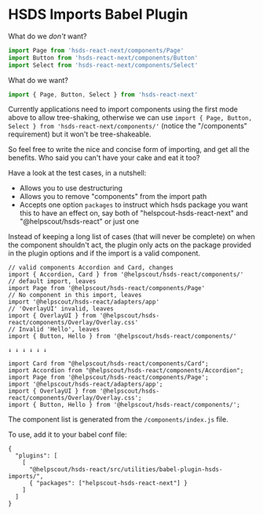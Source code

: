 # HSDS Imports Babel Plugin

What do we _don't_ want?

```js
import Page from 'hsds-react-next/components/Page'
import Button from 'hsds-react-next/components/Button'
import Select from 'hsds-react-next/components/Select'
```

What do we want?

```js
import { Page, Button, Select } from 'hsds-react-next'
```

Currently applications need to import components using the first mode above to allow tree-shaking, otherwise we can use `import { Page, Button, Select } from 'hsds-react-next/components/'` (notice the "/components" requirement) but it won't be tree-shakeable.

So feel free to write the nice and concise form of importing, and get all the benefits. Who said you can't have your cake and eat it too?

Have a look at the test cases, in a nutshell:

- Allows you to use destructuring
- Allows you to remove "components" from the import path
- Accepts one option `packages` to instruct which hsds package you want this to have an effect on, say both of "helspcout-hsds-react-next" and "@helpscout/hsds-react" or just one

Instead of keeping a long list of cases (that will never be complete) on when the component shouldn't act, the plugin only acts on the package provided in the plugin options and if the import is a valid component.

```
// valid components Accordion and Card, changes
import { Accordion, Card } from '@helpscout/hsds-react/components/'
// default import, leaves
import Page from '@helpscout/hsds-react/components/Page'
// No component in this import, leaves
import '@helpscout/hsds-react/adapters/app'
// 'OverlayUI' invalid, leaves
import { OverlayUI } from '@helpscout/hsds-react/components/Overlay/Overlay.css'
// Invalid 'Hello', leaves
import { Button, Hello } from '@helpscout/hsds-react/components/'

↓ ↓ ↓ ↓ ↓ ↓

import Card from "@helpscout/hsds-react/components/Card";
import Accordion from "@helpscout/hsds-react/components/Accordion";
import Page from '@helpscout/hsds-react/components/Page';
import '@helpscout/hsds-react/adapters/app';
import { OverlayUI } from '@helpscout/hsds-react/components/Overlay/Overlay.css';
import { Button, Hello } from '@helpscout/hsds-react/components/';
```

The component list is generated from the `/components/index.js` file.

To use, add it to your babel conf file:

```
{
  "plugins": [
    [
      "@helpscout/hsds-react/src/utilities/babel-plugin-hsds-imports/",
      { "packages": ["helpscout-hsds-react-next"] }
    ]
  ]
}

```

